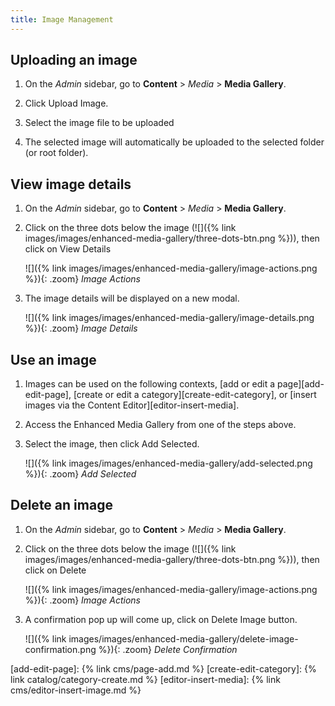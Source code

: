 ```yaml
---
title: Image Management
---
```


## Uploading an image

1. On the _Admin_ sidebar, go to **Content** > _Media_ > **Media Gallery**.

1. Click <span class="btn">Upload Image</span>.

1. Select the image file to be uploaded

1. The selected image will automatically be uploaded to the selected folder (or root folder).

## View image details

1. On the _Admin_ sidebar, go to **Content** > _Media_ > **Media Gallery**.

1. Click on the three dots below the image (![]({% link images/images/enhanced-media-gallery/three-dots-btn.png %})), then click on <span class="btn">View Details</span>
    
    ![]({% link images/images/enhanced-media-gallery/image-actions.png %}){: .zoom}
    _Image Actions_
    
1. The image details will be displayed on a new modal.

    ![]({% link images/images/enhanced-media-gallery/image-details.png %}){: .zoom}
    _Image Details_

## Use an image

1. Images can be used on the following contexts, [add or edit a page][add-edit-page], [create or edit a category][create-edit-category], or [insert images via the Content Editor][editor-insert-media].
   
1. Access the Enhanced Media Gallery from one of the steps above.

1. Select the image, then click <span class="btn">Add Selected</span>.

    ![]({% link images/images/enhanced-media-gallery/add-selected.png %}){: .zoom}
    _Add Selected_

## Delete an image

1. On the _Admin_ sidebar, go to **Content** > _Media_ > **Media Gallery**.

1. Click on the three dots below the image (![]({% link images/images/enhanced-media-gallery/three-dots-btn.png %})), then click on <span class="btn">Delete</span>
    
    ![]({% link images/images/enhanced-media-gallery/image-actions.png %}){: .zoom}
    _Image Actions_
    
1. A confirmation pop up will come up, click on <span class="btn">Delete Image</span> button.

    ![]({% link images/images/enhanced-media-gallery/delete-image-confirmation.png %}){: .zoom}
    _Delete Confirmation_
    
[add-edit-page]: {% link cms/page-add.md %}
[create-edit-category]: {% link catalog/category-create.md %}
[editor-insert-media]: {% link cms/editor-insert-image.md %}